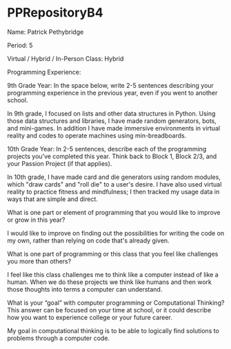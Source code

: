 # PPRepositoryB4
Name: Patrick Pethybridge


Period: 5


Virtual / Hybrid / In-Person Class: Hybrid


Programming Experience:


9th Grade Year: In the space below, write 2-5 sentences describing your programming experience in the previous year, even if you went to another school.

In 9th grade, I focused on lists and other data structures in Python. Using those data structures and libraries, I have made random generators, bots, and mini-games. In addition I have made immersive environments in virtual reality and codes to operate machines using min-breadboards.



10th Grade Year: In 2-5 sentences, describe each of the programming projects you’ve completed this year.  Think back to Block 1, Block 2/3, and your Passion Project (if that applies).


In 10th grade, I have made card and die generators using random modules, which "draw cards" and "roll die" to a user's desire. I have also used virtual reality to practice fitness and mindfulness; I then tracked my usage data in ways that are simple and direct.



What is one part or element of programming that you would like to improve or grow in this year?

I would like to improve on finding out the possibilities for writing the code on my own, rather than relying on code that's already given.


What is one part of programming or this class that you feel like challenges you more than others?

I feel like this class challenges me to think like a computer instead of like a human. When we do these projects we think like humans and then work those thoughts into terms a computer can understand.


What is your “goal” with computer programming or Computational Thinking?  This answer can be focused on your time at school, or it could describe how you want to experience college or your future career.

My goal in computational thinking is to be able to logically find solutions to problems through a computer code.
